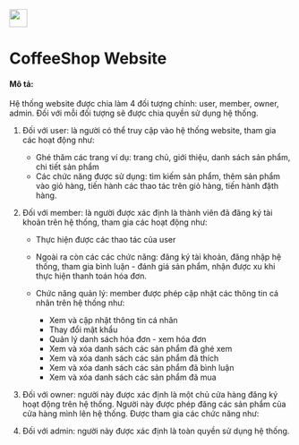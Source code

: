 <img src="https://res.cloudinary.com/doem0ysxl/image/upload/v1611851624/BaristaCoffee/logo/logo-1_pkd9hg.png" style="height: 32px"/>

# CoffeeShop Website

#### <i class="fa fa-gear fa-spin fa-1x" style="color: firebrick"></i> Mô tả:

Hệ thống website được chia làm 4 đối tượng chính: user, member, owner, admin. Đối với mỗi đối tượng sẽ được chia quyền sử dụng hệ thống.

1. Đối với user: là người có thể truy cập vào hệ thống website, tham gia các hoạt động như:
    
    - Ghé thăm các trang ví dụ: trang chủ, giới thiệu, danh sách sản phẩm, chi tiết sản phẩm
    - Các chức năng được sử dụng: tìm kiếm sản phẩm, thêm sản phẩm vào giỏ hàng, tiến hành các thao tác trên giỏ hàng, tiến hành đặth hàng.

2. Đối với member: là người được xác định là thành viên đã đăng ký tài khoản trên hệ thống, tham gia các hoạt động như:
    
    - Thực hiện được các thao tác của user
    - Ngoài ra còn các các chức năng: đăng ký tài khoản, đăng nhập hệ thống, tham gia bình luận - đánh giá sản phẩm, nhận được xu khi thực hiện thanh toán hóa đơn. 
    - Chức năng quản lý: member được phép cập nhật các thông tin cá nhân trên hệ thống như:
        
        + Xem và cập nhật thông tin cá nhân
        + Thay đổi mật khẩu
        + Quản lý danh sách hóa đơn - xem hóa đơn
        + Xem và xóa danh sách các sản phẩm đã ghé xem
        + Xem và xóa danh sách các sản phẩm đã thích
        + Xem và xóa danh sách các sản phẩm đã bình luận
        + Xem và xóa danh sách các sản phẩm đã mua
        
3. Đối với owner: người này được xác định là một chủ cửa hàng đăng ký hoạt động trên hệ thống. Người này được phép đăng các sản phẩm của cửa hàng mình lên hệ thống. Được tham gia các chức năng như:

4. Đối với admin: người này được xác định là toàn quyền sử dụng hệ thống.
